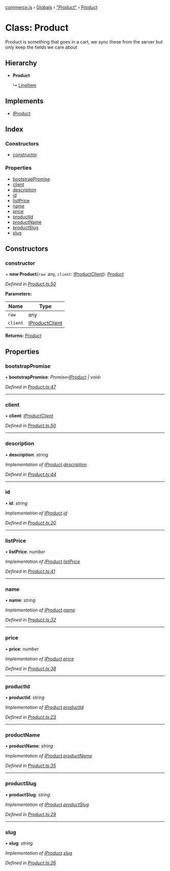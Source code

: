 [commerce.js](../README.md) › [Globals](../globals.md) › ["Product"](../modules/_product_.md) › [Product](_product_.product.md)

# Class: Product

Product is something that goes in a cart, we sync these from the server but
only keep the fields we care about

## Hierarchy

* **Product**

  ↳ [LineItem](_lineitem_.lineitem.md)

## Implements

* [IProduct](../interfaces/_types_.iproduct.md)

## Index

### Constructors

* [constructor](_product_.product.md#constructor)

### Properties

* [bootstrapPromise](_product_.product.md#bootstrappromise)
* [client](_product_.product.md#client)
* [description](_product_.product.md#description)
* [id](_product_.product.md#id)
* [listPrice](_product_.product.md#listprice)
* [name](_product_.product.md#name)
* [price](_product_.product.md#price)
* [productId](_product_.product.md#productid)
* [productName](_product_.product.md#productname)
* [productSlug](_product_.product.md#productslug)
* [slug](_product_.product.md#slug)

## Constructors

###  constructor

\+ **new Product**(`raw`: any, `client`: [IProductClient](../interfaces/_types_.iproductclient.md)): *[Product](_product_.product.md)*

*Defined in [Product.ts:50](https://github.com/shopjs/commerce.js/blob/c24ab5c/src/Product.ts#L50)*

**Parameters:**

Name | Type |
------ | ------ |
`raw` | any |
`client` | [IProductClient](../interfaces/_types_.iproductclient.md) |

**Returns:** *[Product](_product_.product.md)*

## Properties

###  bootstrapPromise

• **bootstrapPromise**: *Promise‹[IProduct](../interfaces/_types_.iproduct.md) | void›*

*Defined in [Product.ts:47](https://github.com/shopjs/commerce.js/blob/c24ab5c/src/Product.ts#L47)*

___

###  client

• **client**: *[IProductClient](../interfaces/_types_.iproductclient.md)*

*Defined in [Product.ts:50](https://github.com/shopjs/commerce.js/blob/c24ab5c/src/Product.ts#L50)*

___

###  description

• **description**: *string*

*Implementation of [IProduct](../interfaces/_types_.iproduct.md).[description](../interfaces/_types_.iproduct.md#description)*

*Defined in [Product.ts:44](https://github.com/shopjs/commerce.js/blob/c24ab5c/src/Product.ts#L44)*

___

###  id

• **id**: *string*

*Implementation of [IProduct](../interfaces/_types_.iproduct.md).[id](../interfaces/_types_.iproduct.md#id)*

*Defined in [Product.ts:20](https://github.com/shopjs/commerce.js/blob/c24ab5c/src/Product.ts#L20)*

___

###  listPrice

• **listPrice**: *number*

*Implementation of [IProduct](../interfaces/_types_.iproduct.md).[listPrice](../interfaces/_types_.iproduct.md#listprice)*

*Defined in [Product.ts:41](https://github.com/shopjs/commerce.js/blob/c24ab5c/src/Product.ts#L41)*

___

###  name

• **name**: *string*

*Implementation of [IProduct](../interfaces/_types_.iproduct.md).[name](../interfaces/_types_.iproduct.md#name)*

*Defined in [Product.ts:32](https://github.com/shopjs/commerce.js/blob/c24ab5c/src/Product.ts#L32)*

___

###  price

• **price**: *number*

*Implementation of [IProduct](../interfaces/_types_.iproduct.md).[price](../interfaces/_types_.iproduct.md#price)*

*Defined in [Product.ts:38](https://github.com/shopjs/commerce.js/blob/c24ab5c/src/Product.ts#L38)*

___

###  productId

• **productId**: *string*

*Implementation of [IProduct](../interfaces/_types_.iproduct.md).[productId](../interfaces/_types_.iproduct.md#productid)*

*Defined in [Product.ts:23](https://github.com/shopjs/commerce.js/blob/c24ab5c/src/Product.ts#L23)*

___

###  productName

• **productName**: *string*

*Implementation of [IProduct](../interfaces/_types_.iproduct.md).[productName](../interfaces/_types_.iproduct.md#productname)*

*Defined in [Product.ts:35](https://github.com/shopjs/commerce.js/blob/c24ab5c/src/Product.ts#L35)*

___

###  productSlug

• **productSlug**: *string*

*Implementation of [IProduct](../interfaces/_types_.iproduct.md).[productSlug](../interfaces/_types_.iproduct.md#productslug)*

*Defined in [Product.ts:29](https://github.com/shopjs/commerce.js/blob/c24ab5c/src/Product.ts#L29)*

___

###  slug

• **slug**: *string*

*Implementation of [IProduct](../interfaces/_types_.iproduct.md).[slug](../interfaces/_types_.iproduct.md#slug)*

*Defined in [Product.ts:26](https://github.com/shopjs/commerce.js/blob/c24ab5c/src/Product.ts#L26)*
